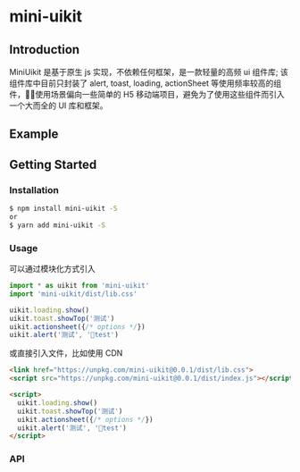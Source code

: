 # mini-uikit

## Introduction

MiniUikit 是基于原生 js 实现，不依赖任何框架，是一款轻量的高频 ui 组件库; 该组件库中目前只封装了 alert, toast, loading, actionSheet 等使用频率较高的组件，使用场景偏向一些简单的 H5 移动端项目，避免为了使用这些组件而引入一个大而全的 UI 库和框架。

## Example

## Getting Started

### Installation

```bash
$ npm install mini-uikit -S
or
$ yarn add mini-uikit -S

```

### Usage

可以通过模块化方式引入

```js
import * as uikit from 'mini-uikit'
import 'mini-uikit/dist/lib.css'

uikit.loading.show()
uikit.toast.showTop('测试')
uikit.actionsheet({/* options */})
uikit.alert('测试', 'test')

```

或直接引入文件，比如使用 CDN

```html
<link href="https://unpkg.com/mini-uikit@0.0.1/dist/lib.css">
<script src="https://unpkg.com/mini-uikit@0.0.1/dist/index.js"></script>

<script>
  uikit.loading.show()
  uikit.toast.showTop('测试')
  uikit.actionsheet({/* options */})
  uikit.alert('测试', 'test')
</script>
```

### API
